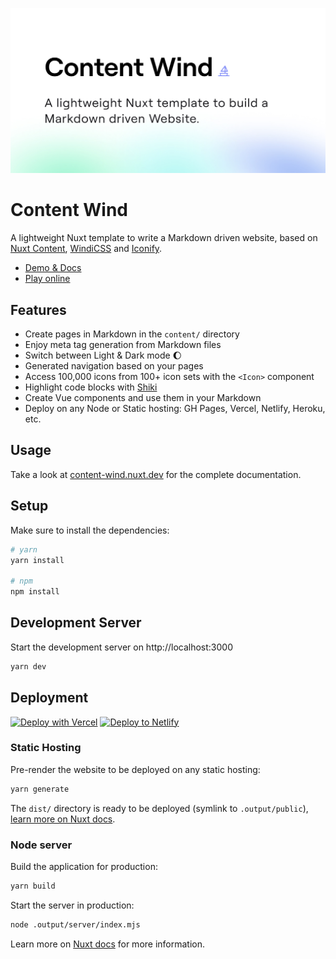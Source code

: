 [![Content Wind](https://github.com/roiLeo/nuxt3-content/raw/main/public/cover.jpg)](https://content-wind.nuxt.dev)

# Content Wind

A lightweight Nuxt template to write a Markdown driven website, based on [Nuxt Content](https://content.nuxtjs.org), [WindiCSS](https://windicss.org/) and [Iconify](https://iconify.design).

- [Demo & Docs](https://content-wind.nuxt.dev)
- [Play online](https://stackblitz.com/github/roiLeo/nuxt3-content?file=content%2F1.index.md)

## Features

- Create pages in Markdown in the `content/` directory
- Enjoy meta tag generation from Markdown files
- Switch between Light & Dark mode :moon:
- Generated navigation based on your pages
- Access 100,000 icons from 100+ icon sets with the `<Icon>` component
- Highlight code blocks with [Shiki](https://shiki.matsu.io)
- Create Vue components and use them in your Markdown
- Deploy on any Node or Static hosting: GH Pages, Vercel, Netlify, Heroku, etc.

## Usage

Take a look at [content-wind.nuxt.dev](https://content-wind.nuxt.dev) for the complete documentation.

## Setup

Make sure to install the dependencies:

```bash
# yarn
yarn install

# npm
npm install
```

## Development Server

Start the development server on http://localhost:3000

```bash
yarn dev
```

## Deployment

[![Deploy with Vercel](https://vercel.com/button)](https://vercel.com/new/clone?repository-url=https%3A%2F%2Fgithub.com%2FroiLeo%2Fnuxt3-content) [![Deploy to Netlify](https://www.netlify.com/img/deploy/button.svg)](https://app.netlify.com/start/deploy?repository=https://github.com/roiLeo/nuxt3-content)


### Static Hosting

Pre-render the website to be deployed on any static hosting:

```bash
yarn generate
```

The `dist/` directory is ready to be deployed (symlink to `.output/public`), [learn more on Nuxt docs](https://v3.nuxtjs.org/guide/deploy/static-hosting).

### Node server

Build the application for production:

```bash
yarn build
```

Start the server in production:

```bash
node .output/server/index.mjs
```

Learn more on [Nuxt docs](https://v3.nuxtjs.org/guide/deploy/node-server) for more information.
